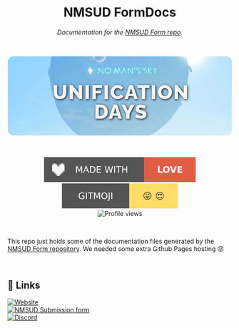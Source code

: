 <div align="center">
  
  # NMSUD FormDocs
  _Documentation for the [NMSUD Form repo][nmsudFormRepo]._
  
  <br />  
  
  ![header](https://github.com/NMSUD/.github/blob/main/img/banner.png?raw=true) 
  
  <br />
  
  ![madeWithLove](https://github.com/NMSUD/.github/blob/main/badge/made-with-love.svg)
  ![gitmoji](https://github.com/NMSUD/.github/blob/main/badge/gitmoji.svg?raw=true)<br />
  ![Profile views](https://komarev.com/ghpvc/?username=NMSUD&color=green&style=for-the-badge)<br />
  
  <br /> 
</div>
  
This repo just holds some of the documentation files generated by the [NMSUD Form repository][nmsudFormRepo]. We needed some extra Github Pages hosting 😝

<br />

## 🔗 Links

[![Website](https://img.shields.io/badge/Website-nmsud.com-blue?color=7986cc&style=for-the-badge)][nmsudWebsite] <br />
[![NMSUD Submission form](https://img.shields.io/badge/Website-nmsud.com-blue?color=7986cc&style=for-the-badge)][nmsudForm] <br />
[![Discord](https://img.shields.io/badge/Discord-NMSUD-blue?color=5865F2&style=for-the-badge)][discord] <br />

<br />

<!-- Links used in the page -->

[nmsudWebsite]: https://nmsud.com
[nmsudForm]: https://form.nmsud.com
[nmsudFormRepo]: https://github.com/NMSUD/Form
[discord]: https://discord.gg/jQrNeWeTwR
